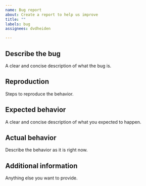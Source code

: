 ```yaml
---
name: Bug report
about: Create a report to help us improve
title: ""
labels: bug
assignees: dvdheiden

---
```


## Describe the bug

A clear and concise description of what the bug is.

## Reproduction

Steps to reproduce the behavior.

## Expected behavior

A clear and concise description of what you expected to happen.

## Actual behavior

Describe the behavior as it is right now.

## Additional information

Anything else you want to provide.
